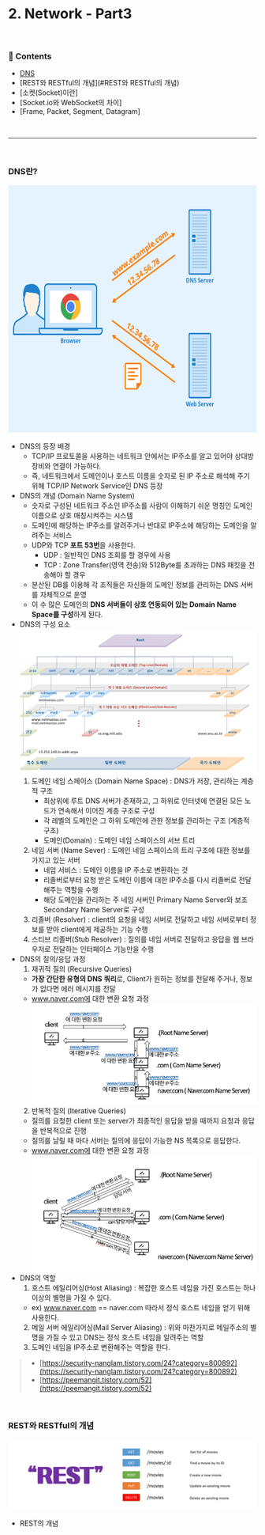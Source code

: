 # 2. Network - Part3

<br>

### :book: Contents
- [DNS](#DNS란)
- [REST와 RESTful의 개념](#REST와 RESTful의 개념)
- [소켓(Socket)이란]
- [Socket.io와 WebSocket의 차이]
- [Frame, Packet, Segment, Datagram]

<br>

---

<br>

### DNS란?
<img src = "./img/dns3.png" width = 800px height = 500px></img>
- DNS의 등장 배경
	- TCP/IP 프로토콜을 사용하는 네트워크 안에서는 IP주소를 알고 있어야 상대방 장비와 연결이 가능하다.
	- 즉, 네트워크에서 도메인이나 호스트 이름을 숫자로 된 IP 주소로 해석해 주기 위해 TCP/IP Network Service인 DNS 등장
- DNS의 개념 (Domain Name System)
    - 숫자로 구성된 네트워크 주소인 IP주소를 사람이 이해하기 쉬운 명칭인 도메인 이름으로 상호 매칭시켜주는 시스템
    - 도메인에 해당하는 IP주소를 알려주거나 반대로 IP주소에 해당하는 도메인을 알려주는 서비스
	- UDP와 TCP **포트 53번**을 사용한다.
		- UDP : 일반적인 DNS 조회를 할 경우에 사용
		- TCP : Zone Transfer(영역 전송)와 512Byte를 초과하는 DNS 패킷을 전송해야 할 경우
	- 분산된 DB를 이용해 각 조직들은 자신들의 도메인 정보를 관리하는 DNS 서버를 자체적으로 운영
	- 이 수 많은 도메인의 **DNS 서버들이 상호 연동되어 있는 Domain Name Space를 구성**하게 된다.
- DNS의 구성 요소 
    ![DNS_img](./img/dns_dir.png)
	1. 도메인 네임 스페이스 (Domain Name Space) : DNS가 저장, 관리하는 계층적 구조
		- 최상위에 루트 DNS 서버가 존재하고, 그 하위로 인터넷에 연결된 모든 노드가 연속해서 이어진 계층 구조로 구성
		- 각 레벨의 도메인은 그 하위 도메인에 관한 정보를 관리하는 구조 (계층적 구조)
		- 도메인(Domain) : 도메인 네임 스페이스의 서브 트리
	2. 네임 서버 (Name Sever) : 도메인 네임 스페이스의 트리 구조에 대한 정보를 가지고 있는 서버
		- 네임 서비스 : 도메인 이름을 IP 주소로 변환하는 것
		- 리졸버로부터 요청 받은 도메인 이름에 대한 IP주소를 다시 리졸버로 전달해주는 역할을 수행
		- 해당 도메인을 관리하는 주 네임 서버인 Primary Name Server와 보조 Secondary Name Server로 구성
	3. 리졸버 (Resolver) : client의 요청을 네임 서버로 전달하고 네임 서버로부터 정보를 받아 client에게 제공하는 기능 수행
	4. 스티브 리졸버(Stub Resolver) : 질의를 네임 서버로 전달하고 응답을 웹 브라우저로 전달하는 인터페이스 기능만을 수행
- DNS의 질의/응답 과정
  1. 재귀적 질의 (Recursive Queries)
    - **가장 간단한 유형의 DNS 쿼리**로, Client가 원하는 정보를 전달해 주거나, 정보가 없다면 에러 메시지를 전달
    - www.naver.com에 대한 변환 요청 과정
    ![DNS_img](./img/dns4.png)
  2. 반복적 질의 (Iterative Queries)
    - 질의를 요청한 client 또는 server가 최종적인 응답을 받을 때까지 요청과 응답을 반복적으로 진행
    - 질의를 날릴 때 마다 서버는 질의에 응답이 가능한 NS 목록으로 응답한다.
    - www.naver.com에 대한 변환 요청 과정
    ![DNS_img](./img/dns5.png)
- DNS의 역할
  1. 호스트 에일리어싱(Host Aliasing) : 복잡한 호스트 네임을 가진 호스트는 하나 이상의 별명을 가질 수 있다.
    - ex) www.naver.com == naver.com 따라서 정식 호스트 네임을 얻기 위해 사용한다.
  2. 메일 서버 에일리어싱(Mail Server Aliasing) : 위와 마찬가지로 메일주소의 별명을 가질 수 있고 DNS는 정식 호스트 네임을 알려주는 역할
  3. 도메인 네임을 IP주소로 변환해주는 역할을 한다.
  
> - [https://security-nanglam.tistory.com/24?category=800892](https://security-nanglam.tistory.com/24?category=800892)
> - [https://peemangit.tistory.com/52](https://peemangit.tistory.com/52)

<br>

### REST와 RESTful의 개념
![rest_img](./img/rest1.png)
- REST의 개념
